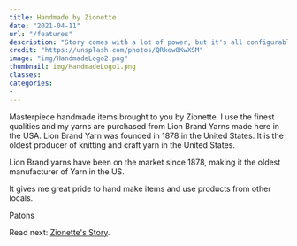 ```yaml
---
title: Handmade by Zionette
date: "2021-04-11"
url: "/features"
description: "Story comes with a lot of power, but it's all configurable: almost every extra feature is optional."
credit: "https://unsplash.com/photos/QRkew0KwXSM"
image: "img/HandmadeLogo2.png"
thumbnail: img/HandmadeLogo1.png
classes:
categories:
- 
---
```

Masterpiece handmade items brought to you by Zionette.  I use the finest qualities and my yarns are purchased
from Lion Brand Yarns made here in the USA.  Lion Brand Yarn was founded in 1878 in the United States. It is the oldest producer of
knitting and craft yarn in the United States.
<!--more-->

Lion Brand yarns have been on the market since 1878, making it the oldest manufacturer of Yarn in the US.

It gives me great pride to hand make items and use products from other locals.

Patons 


Read next: [Zionette's Story](/slides/).
